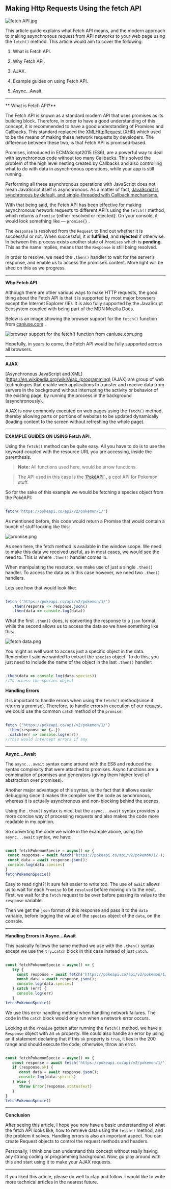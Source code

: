## Making Http Requests Using the fetch API


![fetch API.jpg](https://cdn.hashnode.com/res/hashnode/image/upload/v1590329210851/4V6lwNjd8.jpeg)

This article guide explains what Fetch API means, and the modern approach to making asynchronous request from API networks to your web page using the `fetch()` method.
This article would aim to cover the following:

1. What is Fetch API.

2. Why Fetch API.

3. AJAX.

4. Example guides on using Fetch API.

5. Async…Await.

---

** What is Fetch API?**

The Fetch API is known as a standard modern API that uses promises as its building block. Therefore, in order to have a good understanding of this concept, it is recommended to have a good understanding of Promises and Callbacks.
This standard replaced the  [XMLHttpRequest (XHR)](https://flaviocopes.com/xhr/)  which used to be the means of making these network requests by developers. The difference between these two, is that Fetch API is promised-based.

Promises, introduced in ECMAScript2015 (ES6), are a powerful way to deal with asynchronous code without too many Callbacks. This solved the problem of the high level nesting created by Callbacks and also controlling what to do with data in asynchronous operations, while your app is still running.

Performing all these asynchronous operations with JavaScript does not mean JavaScript itself is asynchronous. As a matter of fact,  [JavaScript is synchronous by default, and single-threaded with Callback mechanisms.](https://stackoverflow.com/questions/2035645/when-is-javascript-synchronous) 

With that being said, the Fetch API has been effective for making asynchronous network requests to different API’s using the `fetch()` method, which returns a 
`Promise` {either resolved or rejected}. On your console, it would look something like — `promise{}` .

The `Response` is resolved from the `Request` to find out whether it is successful or not. When successful, it is **fulfilled**, and **rejected** if otherwise. In between this process exists another state of `Promises` which is **pending**. This as the name implies, means that the `Response` is still being resolved.

In order to resolve, we need the `.then()` handler to wait for the server’s response, and enable us to access the promise’s content. More light will be shed on this as we progress.

---

**Why Fetch API.**

Although there are other various ways to make HTTP requests, the good thing about the Fetch API is that it is supported by most major browsers except the Internet Explorer (IE). It is also fully supported by the JavaScript Ecosystem coupled with being part of the MDN Mozilla Docs.

Below is an image showing the browser support for the `fetch()` function from  [caniuse.com](https://caniuse.com/) .

![browser support for the fetch() function from caniuse.com.png](https://cdn.hashnode.com/res/hashnode/image/upload/v1590329895442/VI1xgtFXY.png)

Hopefully, in years to come, the Fetch API would be fully supported across all browsers.

---

**AJAX**

[Asynchronous JavaScript and XML](https://en.wikipedia.org/wiki/Ajax_(programming) (AJAX) are group of web technologies that enable web applications to transfer and receive data from servers in the background without interrupting the activity or behavior of the existing page, by running the process in the background (asynchronously).

AJAX is now commonly executed on web pages using the `fetch()` method, thereby allowing parts or portions of websites to be updated dynamically (loading content to the screen without refreshing the whole page).

---

**EXAMPLE GUIDES ON USING Fetch API.**

Using the `fetch()` method can be quite easy. All you have to do is to use the keyword coupled with the resource URL you are accessing, inside the parenthesis.



> **Note:** All functions used here, would be arrow functions.

> The API used in this case is the  [‘PokéAPI’](https://pokeapi.co/) , a cool API for Pokemon stuff.

So for the sake of this example we would be fetching a species object from the PokéAPI:

``` javascript

fetch('https://pokeapi.co/api/v2/pokemon/1/')

```

As mentioned before, this code would return a Promise that would contain a bunch of stuff looking like this:

![promise.png](https://cdn.hashnode.com/res/hashnode/image/upload/v1590331148392/MPNxMZVj6.png)

As seen here, the fetch method is available in the window scope. We need to make this data we received useful, as in most cases, we would see the need to. This is where `.then()` handler comes in.

When manipulating the resource, we make use of just a single `.then()` handler. To access the data as in this case however, we need two `.then()` handlers.

Lets see how that would look like:


```javascript

fetch ('https://pokeapi.co/api/v2/pokemon/1/') 
   .then(response => response.json() 
   .then(data => console.log(data))

``` 
 

What the first `.then()` does, is converting the response to a `json` format, while the second allows us to access the data so we have something like this:

![fetch data.png](https://cdn.hashnode.com/res/hashnode/image/upload/v1590331301588/izD5RGawO.png)

You might as well want to access just a specific object in the data. Remember I said we wanted to extract the `species` object. To do this, you just need to include the name of the object in the last `.then()` handler:


```  javascript

.then(data => console.log(data.species)) 
//To access the species object

```

**Handling Errors**

It is important to handle errors when using the `fetch()` method(since it returns a promise). Therefore, to handle errors in execution of our request, we could use the common `catch` method of the `promise`:

``` javascript 

fetch ('https://pokeapi.co/api/v2/pokemon/1/')
 .then(response => {….})
 .catch(err => console.log(err)) 
//This would intercept errors if any

```

---

**Async…Await**

The `async...await` syntax came around with the ES8 and reduced the syntax complexity that were attached to promises. Async functions are a combination of promises and generators (giving them higher level of abstraction over promises).

Another major advantage of this syntax, is the fact that it allows easier debugging since it makes the compiler see the code as synchronous, whereas it is actually asynchronous and non-blocking behind the scenes.

Using the `.then()` syntax is nice, but the `async...await` syntax provides a more concise way of processing requests and also makes the code more readable in my opinion.

So converting the code we wrote in the example above, using the `async...await` syntax, we have:

``` javascript

const fetchPokemonSpecie = async() => {
 const response = await fetch('https://pokeapi.co/api/v2/pokemon/1/');
 const data = await response.json();
 console.log(data.species)
}
fetchPokemonSpecie()

```

Easy to read right?! It sure felt easier to write too. The use of `await` allows us to wait for each `Promise` to be `resolved` before moving on to the next. First, we wait for the `fetch` request to be over before passing its value to the `response` variable.

Then we get the `json` format of this response and pass it to the `data` variable, before logging the value of the `species` object of the `data`, on the console.

---

**Handling Errors in Async…Await**

This basically follows the same method we use with the `.then()` syntax except we use the `try…catch` block in this case instead of just `catch`.

``` javascript 

const fetchPokemonSpecie = async() => { 
   try {
     const response = await fetch('https://pokeapi.co/api/v2/pokemon/1/');
     const data = await response.json();
     console.log(data.species) 
   } catch (err) {
     console.log(err)
   }
fetchPokemonSpecie()

```

We use this error handling method when handling network failures. The code in the `catch` block would only run when a network error occurs.

Looking at the `Promise` gotten after running the `fetch()` method, we have a `Response` object with an `ok` property. We could also handle an error by using an if statement declaring that if this `ok` property is `true`, it lies in the 200 range and should execute the code; otherwise, throw an error.

``` javascript 

const fetchPokemonSpecie = async() => {
   const response = await fetch('https://pokeapi.co/api/v2/pokemon/1/'); 
   if (response.ok) {
      const data = await response.json();
      console.log(data.species) 
   } else {
      throw Error(response.statusText)
   }
}
fetchPokemonSpecie()

```
---

**Conclusion**

After seeing this article, I hope you now have a basic understanding of what the fetch API looks like, how to retrieve data using the `fetch()` method, and the problem it solves. Handling errors is also an important aspect. You can create Request objects to control the request methods and headers.

Personally, I think one can understand this concept without really having any strong coding or programming background. Now, go play around with this and start using it to make your AJAX requests.

---

If you liked this article, please do well to clap and follow. I would like to write more technical articles in the nearest future.





